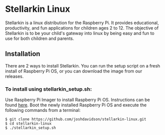 # Stellarkin Linux
Stellarkin is a linux distribution for the Raspberry Pi. It provides educational, productivity, and fun applications for children ages 2 to 12. The objective of Stellarkin is to be your child's gateway into linux by being easy and fun to use for both children and parents.
## Installation
There are 2 ways to install Stellarkin.  You can run the setup script on a fresh install of Raspberry Pi OS, or you can download the image from our releases.

### To install using stellarkin_setup.sh:
Use Raspberry Pi Imager to install Raspberry Pi OS. Instructions can be found [here](https://www.raspberrypi.org/documentation/installation/installing-images/). Boot the newly installed Raspberry Pi OS and execute the following commands from a terminal:
```
$ git clone https://github.com/joshdavidson/stellarkin-linux.git
$ cd stellarkin-linux
$ ./stellarkin_setup.sh
```
